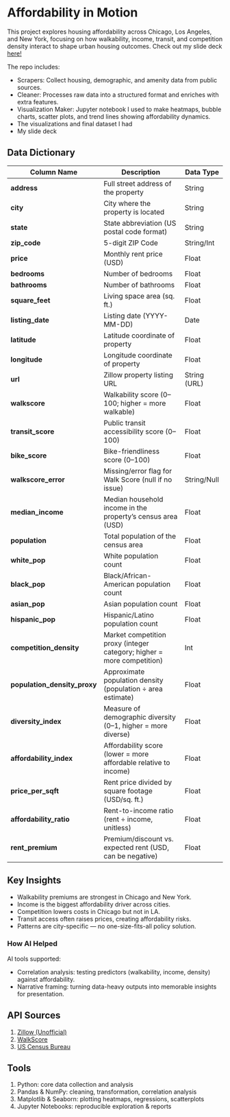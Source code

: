 # Affordability in Motion

This project explores housing affordability across Chicago, Los Angeles, and New York, focusing on how walkability, income, transit, and competition density interact to shape urban housing outcomes. Check out my slide deck <a href="https://www.canva.com/design/DAGy4F6iRGc/OMoIUpeAomMOFMsWi06Hbw/edit?utm_content=DAGy4F6iRGc&utm_campaign=designshare&utm_medium=link2&utm_source=sharebutton">here!</a>

The repo includes:
- Scrapers: Collect housing, demographic, and amenity data from public sources.
- Cleaner: Processes raw data into a structured format and enriches with extra features.
- Visualization Maker: Jupyter notebook I used to make heatmaps, bubble charts, scatter plots, and trend lines showing affordability dynamics.
- The visualizations and final dataset I had
- My slide deck

## Data Dictionary
| Column Name                    | Description                                                            | Data Type    |
| ------------------------------ | ---------------------------------------------------------------------- | ------------ |
| **address**                    | Full street address of the property                                    | String       |
| **city**                       | City where the property is located                                     | String       |
| **state**                      | State abbreviation (US postal code format)                             | String       |
| **zip\_code**                  | 5-digit ZIP Code                                                       | String/Int   |
| **price**                      | Monthly rent price (USD)                                               | Float        |
| **bedrooms**                   | Number of bedrooms                                                     | Float        |
| **bathrooms**                  | Number of bathrooms                                                    | Float        |
| **square\_feet**               | Living space area (sq. ft.)                                            | Float        |
| **listing\_date**              | Listing date (YYYY-MM-DD)                                              | Date         |
| **latitude**                   | Latitude coordinate of property                                        | Float        |
| **longitude**                  | Longitude coordinate of property                                       | Float        |
| **url**                        | Zillow property listing URL                                            | String (URL) |
| **walkscore**                  | Walkability score (0–100; higher = more walkable)                      | Float        |
| **transit\_score**             | Public transit accessibility score (0–100)                             | Float        |
| **bike\_score**                | Bike-friendliness score (0–100)                                        | Float        |
| **walkscore\_error**           | Missing/error flag for Walk Score (null if no issue)                   | String/Null  |
| **median\_income**             | Median household income in the property’s census area (USD)            | Float        |
| **population**                 | Total population of the census area                                    | Float        |
| **white\_pop**                 | White population count                                                 | Float        |
| **black\_pop**                 | Black/African-American population count                                | Float        |
| **asian\_pop**                 | Asian population count                                                 | Float        |
| **hispanic\_pop**              | Hispanic/Latino population count                                       | Float        |
| **competition\_density**       | Market competition proxy (integer category; higher = more competition) | Int          |
| **population\_density\_proxy** | Approximate population density (population ÷ area estimate)            | Float        |
| **diversity\_index**           | Measure of demographic diversity (0–1, higher = more diverse)          | Float        |
| **affordability\_index**       | Affordability score (lower = more affordable relative to income)       | Float        |
| **price\_per\_sqft**           | Rent price divided by square footage (USD/sq. ft.)                     | Float        |
| **affordability\_ratio**       | Rent-to-income ratio (rent ÷ income, unitless)                         | Float        |
| **rent\_premium**              | Premium/discount vs. expected rent (USD, can be negative)              | Float        |

## Key Insights

- Walkability premiums are strongest in Chicago and New York.
- Income is the biggest affordability driver across cities.
- Competition lowers costs in Chicago but not in LA.
- Transit access often raises prices, creating affordability risks.
- Patterns are city-specific — no one-size-fits-all policy solution.

### How AI Helped
AI tools supported:
- Correlation analysis: testing predictors (walkability, income, density) against affordability.
- Narrative framing: turning data-heavy outputs into memorable insights for presentation.

## API Sources
1. <a href="https://rapidapi.com/s.mahmoud97/api/zillow56/playground/apiendpoint_519bc7c2-98fa-43d7-86c9-f209a2edf6f5"/>Zillow (Unofficial)</a>
2. <a href="https://www.walkscore.com/professional/api.php">WalkScore</a>
3. <a href="https://api.census.gov/data/key_signup.html">US Census Bureau</a>

## Tools
1. Python: core data collection and analysis
2. Pandas & NumPy: cleaning, transformation, correlation analysis
3. Matplotlib & Seaborn: plotting heatmaps, regressions, scatterplots
4. Jupyter Notebooks: reproducible exploration & reports
  
